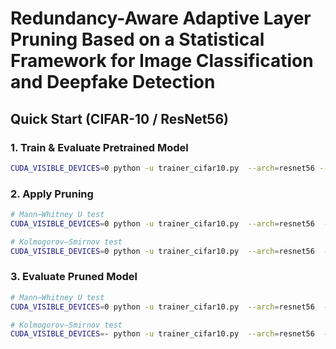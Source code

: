 # Redundancy-Aware Adaptive Layer Pruning Based on a Statistical Framework for Image Classification and Deepfake Detection


## Quick Start (CIFAR-10 / ResNet56)

### 1. Train & Evaluate Pretrained Model

``` bash
CUDA_VISIBLE_DEVICES=0 python -u trainer_cifar10.py  --arch=resnet56 --pretrained --evaluate --print-freq=1
```

### 2. Apply Pruning 

``` bash
# Mann–Whitney U test
CUDA_VISIBLE_DEVICES=0 python -u trainer_cifar10.py  --arch=resnet56  --pruning-method=MW --save-dir=save_resnet56 |& tee -a log_resnet56_MW

# Kolmogorov–Smirnov test
CUDA_VISIBLE_DEVICES=0 python -u trainer_cifar10.py  --arch=resnet56  --pruning-method=KS --save-dir=save_resnet56 |& tee -a log_resnet56_KS
```

### 3. Evaluate Pruned Model

``` bash
# Mann–Whitney U test
CUDA_VISIBLE_DEVICES=0 python -u trainer_cifar10.py  --arch=resnet56  --pruning-method=MW --evaluate --print-freq=1

# Kolmogorov–Smirnov test
CUDA_VISIBLE_DEVICES=- python -u trainer_cifar10.py  --arch=resnet56  --pruning-method=KS --evaluate --print-freq=1
```
